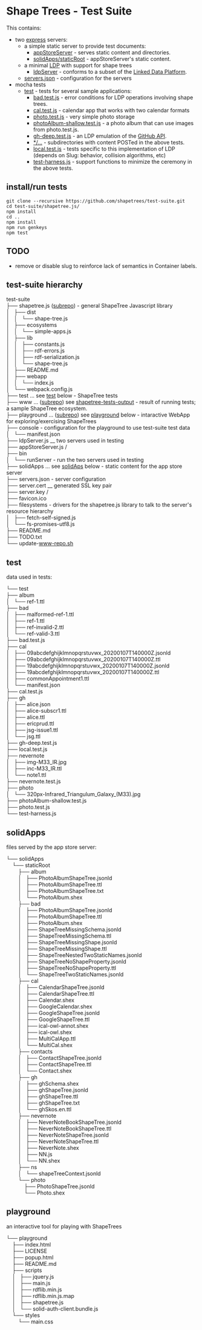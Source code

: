 # Shape Trees - Test Suite

This contains:
* two [express](https://expressjs.com/) servers:
  * a simple static server to provide test documents:
    * [appStoreServer](appStoreServer.js) - serves static content and directories.
    * [solidApps/staticRoot](solidApps/staticRoot) - appStoreServer's static content.
  * a minimal [LDP](https://www.w3.org/TR/ldp/) with support for shape trees
    * [ldpServer](ldpServer.js) - conforms to a subset of the [Linked Data Platform](https://www.w3.org/TR/ldp/).
  * [servers.json](servers.json) - configuration for the servers
* mocha tests
  * [test](test) - tests for several sample applications:
    * [bad.test.js](test/bad.test.js) - error conditions for LDP operations involving shape trees.
    * [cal.test.js](test/cal.test.js) - calendar app that works with two calendar formats
    * [photo.test.js](test/photo.test.js) - very simple photo storage
    * [photoAlbum-shallow.test.js](test/photoAlbum-shallow.test.js) - a photo album that can use images from photo.test.js.
    * [gh-deep.test.js](test/gh-deep.test.js) - an LDP emulation of the [GitHub API](https://developer.github.com/v3/).
    * [*/…](test) - subdirectories with content POSTed in the above tests.
    * [local.test.js](test/local.test.js) - tests specific to this implementation of LDP (depends on Slug: behavior, collision algorithms, etc)
    * [test-harness.js](test/test-harness.js) - support functions to minimize the ceremony in the above tests.

## install/run tests

``` shell
git clone --recursive https://github.com/shapetrees/test-suite.git
cd test-suite/shapetree.js/
npm install
cd ..
npm install
npm run genkeys
npm test
```

## TODO

* remove or disable slug to reinforce lack of semantics in Container labels.

## test-suite hierarchy

test-suite<br/>
├── shapetree.js (<a href="https://github.com/shapetrees/shapetree.js">subrepo</a>) - general ShapeTree Javascript library<br/>
│   ├── dist<br/>
│   │   └── shape-tree.js<br/>
│   ├── ecosystems<br/>
│   │   └── simple-apps.js<br/>
│   ├── lib<br/>
│   │   ├── constants.js<br/>
│   │   ├── rdf-errors.js<br/>
│   │   ├── rdf-serialization.js<br/>
│   │   └── shape-tree.js<br/>
│   ├── README.md<br/>
│   ├── webapp<br/>
│   │   └── index.js<br/>
│   └── webpack.config.js<br/>
├── test ... see <a href="#test">test</a> below - ShapeTree tests<br/>
├── www ... (<a href="https://github.com/ericprud/shapetree-tests-output">subrepo</a>) see <a href="https://github.com/ericprud/shapetree-tests-output#file-tree">shapetree-tests-output</a> - result of running tests; a sample ShapeTree ecosystem.<br/>
├── playground ... (<a href="https://github.com/shapetrees/playground">subrepo</a>) see <a href="#playground">playground</a> below - intaractive WebApp for exploring/exercising ShapeTrees<br/>
├── console - configuration for the playground to use test-suite test data<br/>
│   └── manifest.json<br/>
├── ldpServer.js      \__ two servers used in testing<br/>
├── appStoreServer.js /<br/>
├── bin<br/>
│   └── runServer - run the two servers used in testing<br/>
├── solidApps ... see <a href="#solidAps">solidAps</a> below - static content for the app store server<br/>
├── servers.json - server configuration<br/>
├── server.cert \__ generated SSL key pair<br/>
├── server.key  /<br/>
├── favicon.ico<br/>
├── filesystems - drivers for the shapetree.js library to talk to the server's resource hierarchy<br/>
│   ├── fetch-self-signed.js<br/>
│   └── fs-promises-utf8.js<br/>
├── README.md<br/>
├── TODO.txt<br/>
└── update-www-repo.sh

## test

data used in tests:

└── test<br/>
    ├── album<br/>
    │   └── ref-1.ttl<br/>
    ├── bad<br/>
    │   ├── malformed-ref-1.ttl<br/>
    │   ├── ref-1.ttl<br/>
    │   ├── ref-invalid-2.ttl<br/>
    │   └── ref-valid-3.ttl<br/>
    ├── bad.test.js<br/>
    ├── cal<br/>
    │   ├── 09abcdefghijklmnopqrstuvwx_20200107T140000Z.jsonld<br/>
    │   ├── 09abcdefghijklmnopqrstuvwx_20200107T140000Z.ttl<br/>
    │   ├── 19abcdefghijklmnopqrstuvwx_20200107T140000Z.jsonld<br/>
    │   ├── 19abcdefghijklmnopqrstuvwx_20200107T140000Z.ttl<br/>
    │   ├── commonAppointment1.ttl<br/>
    │   └── manifest.json<br/>
    ├── cal.test.js<br/>
    ├── gh<br/>
    │   ├── alice.json<br/>
    │   ├── alice-subscr1.ttl<br/>
    │   ├── alice.ttl<br/>
    │   ├── ericprud.ttl<br/>
    │   ├── jsg-issue1.ttl<br/>
    │   └── jsg.ttl<br/>
    ├── gh-deep.test.js<br/>
    ├── local.test.js<br/>
    ├── nevernote<br/>
    │   ├── img-M33_IR.jpg<br/>
    │   ├── inc-M33_IR.ttl<br/>
    │   └── note1.ttl<br/>
    ├── nevernote.test.js<br/>
    ├── photo<br/>
    │   └── 320px-Infrared_Triangulum_Galaxy_(M33).jpg<br/>
    ├── photoAlbum-shallow.test.js<br/>
    ├── photo.test.js<br/>
    └── test-harness.js

## solidApps

files served by the app store server:

└── solidApps<br/>
    └── staticRoot<br/>
        ├── album<br/>
        │   ├── PhotoAlbumShapeTree.jsonld<br/>
        │   ├── PhotoAlbumShapeTree.ttl<br/>
        │   ├── PhotoAlbumShapeTree.txt<br/>
        │   └── PhotoAlbum.shex<br/>
        ├── bad<br/>
        │   ├── PhotoAlbumShapeTree.jsonld<br/>
        │   ├── PhotoAlbumShapeTree.ttl<br/>
        │   ├── PhotoAlbum.shex<br/>
        │   ├── ShapeTreeMissingSchema.jsonld<br/>
        │   ├── ShapeTreeMissingSchema.ttl<br/>
        │   ├── ShapeTreeMissingShape.jsonld<br/>
        │   ├── ShapeTreeMissingShape.ttl<br/>
        │   ├── ShapeTreeNestedTwoStaticNames.jsonld<br/>
        │   ├── ShapeTreeNoShapeProperty.jsonld<br/>
        │   ├── ShapeTreeNoShapeProperty.ttl<br/>
        │   └── ShapeTreeTwoStaticNames.jsonld<br/>
        ├── cal<br/>
        │   ├── CalendarShapeTree.jsonld<br/>
        │   ├── CalendarShapeTree.ttl<br/>
        │   ├── Calendar.shex<br/>
        │   ├── GoogleCalendar.shex<br/>
        │   ├── GoogleShapeTree.jsonld<br/>
        │   ├── GoogleShapeTree.ttl<br/>
        │   ├── ical-owl-annot.shex<br/>
        │   ├── ical-owl.shex<br/>
        │   ├── MultiCalApp.ttl<br/>
        │   └── MultiCal.shex<br/>
        ├── contacts<br/>
        │   ├── ContactShapeTree.jsonld<br/>
        │   ├── ContactShapeTree.ttl<br/>
        │   └── Contact.shex<br/>
        ├── gh<br/>
        │   ├── ghSchema.shex<br/>
        │   ├── ghShapeTree.jsonld<br/>
        │   ├── ghShapeTree.ttl<br/>
        │   ├── ghShapeTree.txt<br/>
        │   └── ghSkos.en.ttl<br/>
        ├── nevernote<br/>
        │   ├── NeverNoteBookShapeTree.jsonld<br/>
        │   ├── NeverNoteBookShapeTree.ttl<br/>
        │   ├── NeverNoteShapeTree.jsonld<br/>
        │   ├── NeverNoteShapeTree.ttl<br/>
        │   ├── NeverNote.shex<br/>
        │   ├── NN.js<br/>
        │   └── NN.shex<br/>
        ├── ns<br/>
        │   └── shapeTreeContext.jsonld<br/>
        └── photo<br/>
            ├── PhotoShapeTree.jsonld<br/>
            └── Photo.shex

## playground

an interactive tool for playing with ShapeTrees

└── playground<br/>
    ├── index.html<br/>
    ├── LICENSE<br/>
    ├── popup.html<br/>
    ├── README.md<br/>
    ├── scripts<br/>
    │   ├── jquery.js<br/>
    │   ├── main.js<br/>
    │   ├── rdflib.min.js<br/>
    │   ├── rdflib.min.js.map<br/>
    │   ├── shapetree.js<br/>
    │   └── solid-auth-client.bundle.js<br/>
    └── styles<br/>
        └── main.css
